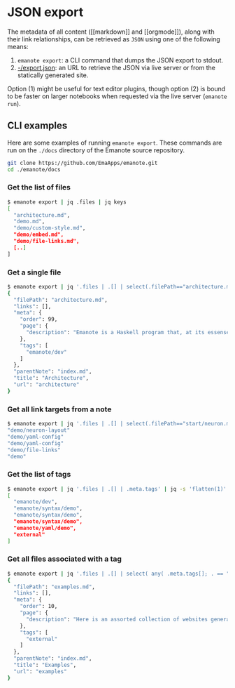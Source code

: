 # JSON export

The metadata of all content ([[markdown]] and [[orgmode]]), along with their link relationships, can be retrieved as `JSON` using one of the following means:

1. `emanote export`: a CLI command that dumps the JSON export to stdout.
2. [-/export.json](-/export.json): an URL to retrieve the JSON via live server or from the statically generated site.

Option (1) might be useful for text editor plugins, though option (2) is bound to be faster on larger notebooks when requested via the live server (`emanote run`).

## CLI examples

Here are some examples of running `emanote export`. These commands are run on the `./docs` directory of the Emanote source repository.

```sh
git clone https://github.com/EmaApps/emanote.git
cd ./emanote/docs
```

### Get the list of files

```sh
$ emanote export | jq .files | jq keys
[
  "architecture.md",
  "demo.md",
  "demo/custom-style.md",
  "demo/embed.md",
  "demo/file-links.md",
  [..]
]
```

### Get a single file

```sh
$ emanote export | jq '.files | .[] | select(.filePath=="architecture.md")'   
{
  "filePath": "architecture.md",
  "links": [],
  "meta": {
    "order": 99,
    "page": {
      "description": "Emanote is a Haskell program that, at its essense, transforms a bunch of source files (Markdown, static files, etc.) into a target website. It does that in a reactive manner such that as the source files change the resultant website updates in real-time (thanks to Ema's hot-reload via websocket)."
    },
    "tags": [
      "emanote/dev"
    ]
  },
  "parentNote": "index.md",
  "title": "Architecture",
  "url": "architecture"
}
```

### Get all link targets from a note

```sh
$ emanote export | jq '.files | .[] | select(.filePath=="start/neuron.md") | .links | .[] | .resolvedRelTarget.contents'
"demo/neuron-layout"
"demo/yaml-config"
"demo/yaml-config"
"demo/file-links"
"demo"
```

### Get the list of tags

```sh
$ emanote export | jq '.files | .[] | .meta.tags' | jq -s 'flatten(1)'
[
  "emanote/dev",
  "emanote/syntax/demo",
  "emanote/syntax/demo",
  "emanote/syntax/demo",
  "emanote/yaml/demo",
  "external"
]
```

### Get all files associated with a tag

```sh
$ emanote export | jq '.files | .[] | select( any( .meta.tags[]; . == "external" ))'   
{
  "filePath": "examples.md",
  "links": [],
  "meta": {
    "order": 10,
    "page": {
      "description": "Here is an assorted collection of websites generated by Emanote, sorted alphabetically:"
    },
    "tags": [
      "external"
    ]
  },
  "parentNote": "index.md",
  "title": "Examples",
  "url": "examples"
}
```